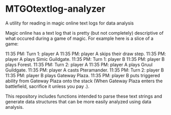 # MTGOtextlog-analyzer
A utility for reading in magic online text logs for data analysis

Magic online has a text log that is pretty (but not completely) descriptive of what occured during a game of magic. For example here is a slice of a game:

11:35 PM: Turn 1: player A
11:35 PM: player A skips their draw step.
11:35 PM: player A plays Simic Guildgate.
11:35 PM: Turn 1: player B
11:35 PM: player B plays Forest.
11:35 PM: Turn 2: player A
11:35 PM: player A plays Gruul Guildgate.
11:35 PM: player A casts Pteramander.
11:35 PM: Turn 2: player B
11:35 PM: player B plays Gateway Plaza.
11:35 PM: player B puts triggered ability from Gateway Plaza onto the stack (When Gateway Plaza enters the battlefield, sacrifice it unless you pay  .).

This repository includes functions intended to parse these text strings and generate data structures that can be more easily analyzed using data analysis.
